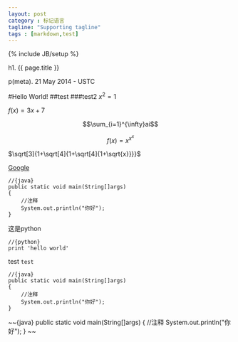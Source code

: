 ```yaml
---
layout: post
category : 标记语言
tagline: "Supporting tagline"
tags : [markdown,test]
---
```

{% include JB/setup %}

h1. {{ page.title }}

p(meta). 21 May 2014 - USTC


#Hello World!
##test
###test2
$x^2=1$


$f(x) = 3x + 7$

$$\sum_{i=1}^{\infty}ai$$

$$f(x)=x^{x^x}$$

$\sqrt[3]{1+\sqrt[4]{1+\sqrt[4]{1+\sqrt{x}}}}$

[Google](http://google.com)

	//{java}
	public static void main(String[]args)
	{
		//注释
		System.out.println("你好");
	}

这是python

	//{python}
	print 'hello world'

test `test`






	//{java}
	public static void main(String[]args)
	{
		//注释
		System.out.println("你好");
	}

~~{java}
public static void main(String[]args)
{
	//注释
	System.out.println("你好");
}
~~